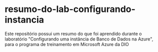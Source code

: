 # resumo-do-lab-configurando-instancia
Este repositório possui um resumo do que foi aprendido durante o laboratório "Configurando uma instância de Banco de Dados na Azure", para o programa de treinamento em Microsoft Azure da DIO
